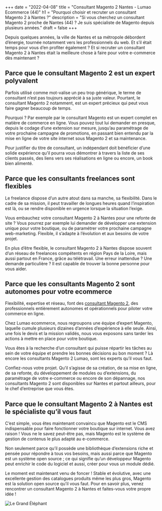 +++
date = "2022-04-08"
title = "Consultant Magento 2 Nantes  - Lumao Ecommerce (44)"
h1 = "Pourquoi choisir et recruter un consultant Magento 2 à Nantes ?"
description = "Si vous cherchez un consultant Magento 2 proche de Nantes (44) ?  Je suis spécialiste de Magento depuis plusieurs années."
draft = false
+++

Depuis quelques années, la ville de Nantes et sa métropole débordent d’énergie, tournée notamment vers les professionnels du web. Et s’il était temps pour vous d’en profiter également ? Et si recruter un consultant Magento 2 à Nantes était la meilleure chose à faire pour votre e-commerce dès maintenant ?

## Parce que le consultant Magento 2 est un expert polyvalent
Parfois utilisé comme mot-valise un peu trop générique, le terme de consultant n’est pas toujours apprécié à sa juste valeur. Pourtant, le consultant Magento 2 notamment, est un expert précieux qui peut vous faire gagner beaucoup de temps.

Pourquoi ? Par exemple par le consultant Magento est un expert complet en matière de commerce en ligne. Vous pouvez tout lui demander en presque, depuis le codage d’une extension sur mesure, jusqu’au paramétrage de votre prochaine campagne de promotions, en passant bien entendu par la mise en ligne de votre site internet sous Magento 2 et sa maintenance.

Pour justifier du titre de consultant, un indépendant doit bénéficier d’une solide expérience qu’il pourra vous démontrer à travers la liste de ses clients passés, des liens vers ses réalisations en ligne ou encore, un book bien alimenté.

## Parce que les consultants freelances sont flexibles
Le freelance dispose d’un autre atout dans sa manche, sa flexibilité. Dans le cadre de sa mission, il peut travailler de longues heures quand l’inspiration est là, ou se rendre disponible en urgence lorsque la situation l’exige.

Vous embauchez votre consultant Magento 2 à Nantes pour une refonte de site ? Vous pourrez par exemple lui demander de développer une extension unique pour votre boutique, ou de paramétrer votre prochaine campagne web-marketing. Flexible, il s’adapte à l’évolution et aux besoins de votre projet.

En plus d’être flexible, le consultant Magento 2 à Nantes dispose souvent d’un réseau de freelances compétents en région Pays de la Loire, mais aussi partout en France, grâce au télétravail. Une erreur inattendue ? Une demande particulière ? Il est capable de trouver la bonne personne pour vous aider.

## Parce que les consultants Magento 2 sont autonomes pour votre ecommerce
Flexibilité, expertise et réseau, font des [consultant Magento 2](/ecommerce/cms/magento/consultant/), des professionnels entièrement autonomes et opérationnels pour piloter votre commerce en ligne.

Chez Lumao ecommerce, nous regroupons une équipe d’expert Magento, laquelle cumule plusieurs dizaines d’années d’expérience à elle seule. Ainsi, une fois le devis et la mission validés, nous vous exposons sans tarder les actions à mettre en place pour votre boutique.

Vous êtes à la recherche d’un consultant qui puisse répartir les tâches au sein de votre équipe et prendre les bonnes décisions au bon moment ? Là encore les consultants Magento 2 Lumao, sont les experts qu’il vous faut.

Confiez-nous votre projet. Qu’il s’agisse de sa création, de sa mise en ligne, de sa refonte, du développement de modules ou d’extensions, du paramétrage de votre e-commerce ou encore de son dépannage, nos consultants Magento 2 sont disponibles sur Nantes et partout ailleurs, pour le chef d’entreprise que vous êtes.

## Parce que le consultant Magento 2 à Nantes est le spécialiste qu’il vous faut
C’est simple, vous êtes maintenant convaincu que Magento est le CMS indispensable pour faire fonctionner votre boutique sur internet. Vous avez raison ! Vous ne le savez peut-être pas, mais Magento est le système de gestion de contenus le plus adapté au e-commerce.

Non seulement parce qu’il possède une bibliothèque d’extensions riche et pensée pour répondre à tous vos besoins, mais aussi parce que Magento est un système open source ; ce qui signifie qu’un développeur Magento peut enrichir le code du logiciel et aussi, créer pour vous un module dédié.

Le moment est maintenant venu de foncer ! Stable et évolutive, avec une excellente gestion des catalogues produits même les plus gros, Magento est la solution open source qu’il vous faut. Pour en savoir plus, venez rencontrer un consultant Magento 2 à Nantes et faites-vous votre propre idée !


<img class="animate zoomIn margin-auto" src="/images/ville/grand-elephant.jpg" alt="Le Grand Éléphant " />
